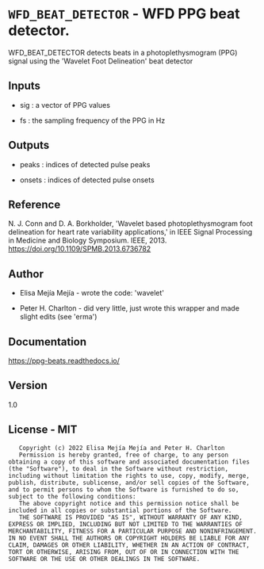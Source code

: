 # `WFD_BEAT_DETECTOR` - WFD PPG beat detector.
WFD_BEAT_DETECTOR detects beats in a photoplethysmogram (PPG) signal
using the 'Wavelet Foot Delineation' beat detector

##  Inputs
+   sig : a vector of PPG values
    
+   fs  : the sampling frequency of the PPG in Hz
    
##  Outputs
+   peaks : indices of detected pulse peaks
    
+   onsets : indices of detected pulse onsets
    
##  Reference
N. J. Conn and D. A. Borkholder, 'Wavelet based photoplethysmogram foot delineation for heart rate variability applications,' in IEEE Signal Processing in Medicine and Biology Symposium. IEEE, 2013. <https://doi.org/10.1109/SPMB.2013.6736782>

##  Author
+   Elisa Mejía Mejía - wrote the code: 'wavelet'
    
+   Peter H. Charlton - did very little, just wrote this wrapper and made slight edits (see 'erma')
    
##  Documentation
<https://ppg-beats.readthedocs.io/>

##  Version
1.0

##  License - MIT
       Copyright (c) 2022 Elisa Mejía Mejía and Peter H. Charlton
       Permission is hereby granted, free of charge, to any person obtaining a copy of this software and associated documentation files (the "Software"), to deal in the Software without restriction, including without limitation the rights to use, copy, modify, merge, publish, distribute, sublicense, and/or sell copies of the Software, and to permit persons to whom the Software is furnished to do so, subject to the following conditions:
       The above copyright notice and this permission notice shall be included in all copies or substantial portions of the Software.
       THE SOFTWARE IS PROVIDED "AS IS", WITHOUT WARRANTY OF ANY KIND, EXPRESS OR IMPLIED, INCLUDING BUT NOT LIMITED TO THE WARRANTIES OF MERCHANTABILITY, FITNESS FOR A PARTICULAR PURPOSE AND NONINFRINGEMENT. IN NO EVENT SHALL THE AUTHORS OR COPYRIGHT HOLDERS BE LIABLE FOR ANY CLAIM, DAMAGES OR OTHER LIABILITY, WHETHER IN AN ACTION OF CONTRACT, TORT OR OTHERWISE, ARISING FROM, OUT OF OR IN CONNECTION WITH THE SOFTWARE OR THE USE OR OTHER DEALINGS IN THE SOFTWARE.
